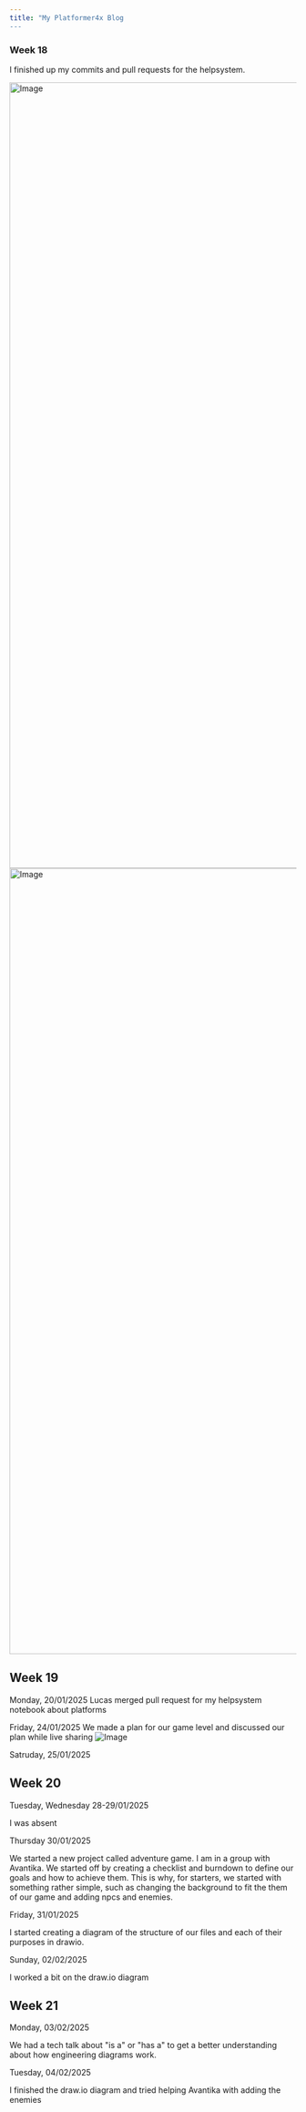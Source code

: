 ```yaml
---
title: "My Platformer4x Blog
---
```


### Week 18
I finished up my commits and pull requests for the helpsystem.

<img width="1380" alt="Image" src="https://github.com/user-attachments/assets/9057c6b0-2311-45ab-9dc9-fac4d582ff26" />
<img width="1380" alt="Image" src="https://github.com/user-attachments/assets/9057c6b0-2311-45ab-9dc9-fac4d582ff26" />

## Week 19
Monday, 20/01/2025
Lucas merged pull request for my helpsystem notebook about platforms

Friday, 24/01/2025
We made a plan for our game level and discussed our plan while live sharing
![Image](https://github.com/user-attachments/assets/5d84e435-1716-4167-9f22-9d6675a196f5)

Satruday, 25/01/2025

## Week 20

Tuesday, Wednesday 28-29/01/2025

I was absent

Thursday 30/01/2025

We started a new project called adventure game. I am in a group with Avantika.
We started off by creating a checklist and burndown to define our goals and how to achieve them. This is why, for starters, we started with something rather simple, such as changing the background to fit the them of our game and adding npcs and enemies.

Friday, 31/01/2025

I started creating a diagram of the structure of our files and each of their purposes in drawio.

Sunday, 02/02/2025

I worked a bit on the draw.io diagram

## Week 21

Monday, 03/02/2025

We had a tech talk about "is a" or "has a" to get a better understanding about how engineering diagrams work.

Tuesday, 04/02/2025

I finished the draw.io diagram and tried helping Avantika with adding the enemies
